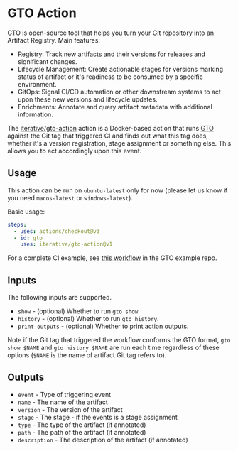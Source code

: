 # GTO Action

[GTO](https://github.com/iterative/gto) is open-source tool that helps you turn
your Git repository into an Artifact Registry. Main features:

- Registry: Track new artifacts and their versions for releases and significant
  changes.
- Lifecycle Management: Create actionable stages for versions marking status of
  artifact or it's readiness to be consumed by a specific environment.
- GitOps: Signal CI/CD automation or other downstream systems to act upon these
  new versions and lifecycle updates.
- Enrichments: Annotate and query artifact metadata with additional information.

The [iterative/gto-action](https://github.com/iterative/gto-action) action is a
Docker-based action that runs [GTO](https://github.com/iterative/gto) against
the Git tag that triggered CI and finds out what this tag does, whether it's a
version registration, stage assignment or something else. This allows you to act
accordingly upon this event.

## Usage

This action can be run on `ubuntu-latest` only for now (please let us know if
you need `macos-latest` or `windows-latest`).

Basic usage:

```yaml
steps:
  - uses: actions/checkout@v3
  - id: gto
    uses: iterative/gto-action@v1
```

For a complete CI example, see
[this workflow](https://github.com/iterative/example-gto/blob/main/.github/workflows/gto-act-on-tags.yml)
in the GTO example repo.

## Inputs

The following inputs are supported.

- `show` - (optional) Whether to run `gto show`.
- `history` - (optional) Whether to run `gto history`.
- `print-outputs` - (optional) Whether to print action outputs.

Note if the Git tag that triggered the workflow conforms the GTO format,
`gto show $NAME` and `gto history $NAME` are run each time regardless of these
options (`$NAME` is the name of artifact Git tag refers to).

## Outputs

- `event` - Type of triggering event
- `name` - The name of the artifact
- `version` - The version of the artifact
- `stage` - The stage - if the events is a stage assignment
- `type` - The type of the artifact (if annotated)
- `path` - The path of the artifact (if annotated)
- `description` - The description of the artifact (if annotated)
